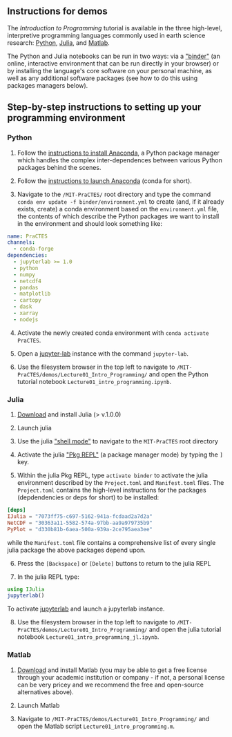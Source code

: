 ## Instructions for demos

The *Introduction to Programming* tutorial is available in the three high-level, interpretive programming languages commonly used in earth science research: [Python](https://www.python.org/), [Julia](https://docs.julialang.org/en/v1/), and [Matlab](https://www.mathworks.com/products/matlab.html).

The Python and Julia notebooks can be run in two ways: via a ["binder"](https://mybinder.org/v2/gh/PraCTES/MIT-PraCTES/master?urlpath=lab) (an online, interactive environment that can be run directly in your browser) or by installing the language's core software on your personal machine, as well as any additional software packages (see how to do this using packages managers below).


## Step-by-step instructions to setting up your programming environment

### Python

1. Follow the [instructions to install Anaconda](https://docs.conda.io/projects/conda/en/latest/user-guide/install/), a Python package manager which handles the complex inter-dependences between various Python packages behind the scenes.

2. Follow the [instructions to launch Anaconda](https://docs.conda.io/projects/conda/en/latest/user-guide/getting-started.html#starting-conda) (conda for short).

3. Navigate to the `/MIT-PraCTES/` root directory and type the command `conda env update -f binder/environment.yml` to create (and, if it already exists, create) a conda environment based on the `environment.yml` file, the contents of which describe the Python packages we want to install in the environment and should look something like:
```yml
name: PraCTES
channels:
  - conda-forge
dependencies:
  - jupyterlab >= 1.0
  - python
  - numpy
  - netcdf4
  - pandas
  - matplotlib
  - cartopy
  - dask
  - xarray
  - nodejs
```

4. Activate the newly created conda environment with `conda activate PraCTES`.

5. Open a [jupyter-lab](https://jupyterlab.readthedocs.io/en/stable/) instance with the command `jupyter-lab`.

6. Use the filesystem browser in the top left to navigate to `/MIT-PraCTES/demos/Lecture01_Intro_Programming/` and open the Python tutorial notebook `Lecture01_intro_programming.ipynb`.

### Julia

1. [Download](https://julialang.org/downloads/) and install Julia (> v.1.0.0)

2. Launch julia

3. Use the julia ["shell mode"](https://docs.julialang.org/en/v1/stdlib/REPL/#man-shell-mode-1) to navigate to the `MIT-PraCTES` root directory

4. Activate the julia ["Pkg REPL"](https://docs.julialang.org/en/v1/stdlib/Pkg/index.html) (a package manager mode) by typing the `]` key.

5. Within the julia Pkg REPL, type `activate binder` to activate the julia environment described by the `Project.toml` and `Manifest.toml` files. The `Project.toml` contains the high-level instructions for the packages (depdendencies or deps for short) to be installed:
```toml
[deps]
IJulia = "7073ff75-c697-5162-941a-fcdaad2a7d2a"
NetCDF = "30363a11-5582-574a-97bb-aa9a979735b9"
PyPlot = "d330b81b-6aea-500a-939a-2ce795aea3ee"
```
while the `Manifest.toml` file contains a comprehensive list of every single julia package the above packages depend upon.

6. Press the `[Backspace]` or `[Delete]` buttons to return to the julia REPL

7. In the julia REPL type:

```julia
using IJulia
jupyterlab()
```
To activate [jupyterlab](https://jupyterlab.readthedocs.io/en/stable/) and launch a jupyterlab instance.

8. Use the filesystem browser in the top left to navigate to `/MIT-PraCTES/demos/Lecture01_Intro_Programming/` and open the julia tutorial notebook `Lecture01_intro_programming_jl.ipynb`.

### Matlab

1. [Download](https://www.mathworks.com/downloads/) and install Matlab (you may be able to get a free license through your academic institution or company - if not, a personal license can be very pricey and we recommend the free and open-source alternatives above).

2. Launch Matlab

3. Navigate to `/MIT-PraCTES/demos/Lecture01_Intro_Programming/` and open the Matlab script `Lecture01_intro_programming.m`.
